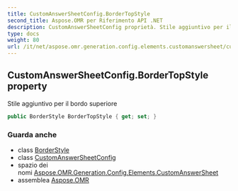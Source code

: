 ```yaml
---
title: CustomAnswerSheetConfig.BorderTopStyle
second_title: Aspose.OMR per Riferimento API .NET
description: CustomAnswerSheetConfig proprietà. Stile aggiuntivo per il bordo superiore
type: docs
weight: 80
url: /it/net/aspose.omr.generation.config.elements.customanswersheet/customanswersheetconfig/bordertopstyle/
---
```

## CustomAnswerSheetConfig.BorderTopStyle property

Stile aggiuntivo per il bordo superiore

```csharp
public BorderStyle BorderTopStyle { get; set; }
```

### Guarda anche

* class [BorderStyle](../../../aspose.omr.generation.config/borderstyle/)
* class [CustomAnswerSheetConfig](../)
* spazio dei nomi [Aspose.OMR.Generation.Config.Elements.CustomAnswerSheet](../../customanswersheetconfig/)
* assemblea [Aspose.OMR](../../../)


